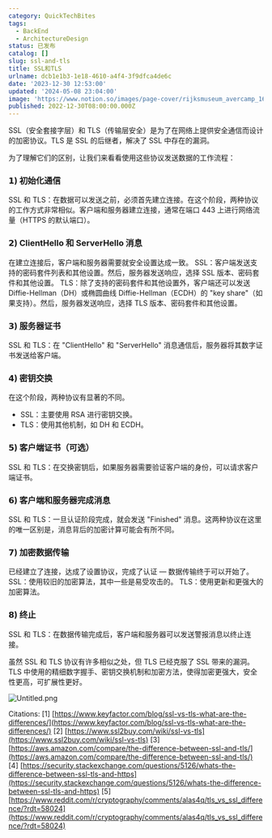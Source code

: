 ```yaml
---
category: QuickTechBites
tags:
  - BackEnd
  - ArchitectureDesign
status: 已发布
catalog: []
slug: ssl-and-tls
title: SSL和TLS
urlname: dcb1e1b3-1e18-4610-a4f4-3f9dfca4de6c
date: '2023-12-30 12:53:00'
updated: '2024-05-08 23:04:00'
image: 'https://www.notion.so/images/page-cover/rijksmuseum_avercamp_1620.jpg'
published: 2022-12-30T08:00:00.000Z
---
```


SSL（安全套接字层）和 TLS（传输层安全）是为了在网络上提供安全通信而设计的加密协议。TLS 是 SSL 的后继者，解决了 SSL 中存在的漏洞。


为了理解它们的区别，让我们来看看使用这些协议发送数据的工作流程：


### 𝟭) 初始化通信


SSL 和 TLS：在数据可以发送之前，必须首先建立连接。在这个阶段，两种协议的工作方式非常相似。客户端和服务器建立连接，通常在端口 443 上进行网络流量（HTTPS 的默认端口）。


### 𝟮) ClientHello 和 ServerHello 消息


在建立连接后，客户端和服务器需要就安全设置达成一致。
SSL：客户端发送支持的密码套件列表和其他设置。然后，服务器发送响应，选择 SSL 版本、密码套件和其他设置。
TLS：除了支持的密码套件和其他设置外，客户端还可以发送 Diffie-Hellman（DH）或椭圆曲线 Diffie-Hellman（ECDH）的 "key share"（如果支持）。然后，服务器发送响应，选择 TLS 版本、密码套件和其他设置。


### 𝟯) 服务器证书


SSL 和 TLS：在 "ClientHello" 和 "ServerHello" 消息通信后，服务器将其数字证书发送给客户端。


### 𝟰) 密钥交换


在这个阶段，两种协议有显著的不同。
- SSL：主要使用 RSA 进行密钥交换。
- TLS：使用其他机制，如 DH 和 ECDH。


### 𝟱) 客户端证书（可选）


SSL 和 TLS：在交换密钥后，如果服务器需要验证客户端的身份，可以请求客户端证书。


### 𝟲) 客户端和服务器完成消息


SSL 和 TLS：一旦认证阶段完成，就会发送 "Finished" 消息。这两种协议在这里的唯一区别是，消息背后的加密计算可能会有所不同。


### 𝟳) 加密数据传输


已经建立了连接，达成了设置协议，完成了认证 — 数据传输终于可以开始了。
SSL：使用较旧的加密算法，其中一些是易受攻击的。
TLS：使用更新和更强大的加密算法。


### 𝟴) 终止


SSL 和 TLS：在数据传输完成后，客户端和服务器可以发送警报消息以终止连接。


虽然 SSL 和 TLS 协议有许多相似之处，但 TLS 已经克服了 SSL 带来的漏洞。TLS 中使用的精细数字握手、密钥交换机制和加密方法，使得加密更强大，安全性更高，可扩展性更好。


![Untitled.png](https://prod-files-secure.s3.us-west-2.amazonaws.com/5d24fe63-e567-4804-86f9-9fdc62e13082/8ff987c5-7f31-4b50-83f5-c69ee7578c4a/Untitled.png?X-Amz-Algorithm=AWS4-HMAC-SHA256&X-Amz-Content-Sha256=UNSIGNED-PAYLOAD&X-Amz-Credential=ASIAZI2LB466QXQVJT5X%2F20250306%2Fus-west-2%2Fs3%2Faws4_request&X-Amz-Date=20250306T213433Z&X-Amz-Expires=3600&X-Amz-Security-Token=IQoJb3JpZ2luX2VjEOr%2F%2F%2F%2F%2F%2F%2F%2F%2F%2FwEaCXVzLXdlc3QtMiJHMEUCIBQYK5WO9k%2F6w%2BDvrU8E9LNKBYefRjVxOpa2CN6ndt1YAiEA6%2FPQQZltwI6kW%2B0Ez84gG%2BNOxQ3TFmw8m%2FfxkZWqaSoq%2FwMIMxAAGgw2Mzc0MjMxODM4MDUiDBLXgGnpH7S3VrOmsircA0sg0z0cXgjtGSyQSwwJLBvNnPEVu%2F7e4GWGdcHf7fEd85h5yzN%2FHWbOUFuTrpyHmDPCrKEnD%2BdkCnNPk9TMvo531VLCsiZad9pdn5fQZhp1yMrpH9piYawL0VI9d69Ag0PHWbNorxXWrcIZ6PjWvt7we1Saa%2FyJYoIgwus9IvQ3NPTrTXfe5sK%2BNq0td34Q1hUHLJaK%2FE3I%2Bfsn3GcIQ9oghfsmVVSIGqslpOKprEHxkTMkYaQU796lKj%2FnRzeBK6wYXhpwwGfe5oLyQD39BbhKGYkdAJFgAxL4hJISPebF6L0L4OLYyn3HplyXRm7FcaZhY9uLevuvDxZapH4Q1N91TwZ2i54hdeauvmXvA%2FOgK3XskPnUrQ85GOK5PSHzpM37fXP9Az3R2WR1m1feR6WUuvHmrN5o7bw%2Ba%2BqPUodkqDUmJt9jLnucZ3FGpAS4noySM643RuyhzmTW%2Bez%2F1dSdGVWtYjKDRKLPpXV%2FIR8ZQTXqSsm7DWcgLqw%2BnV%2BpppFjw1zdxCX%2FZvvg4sqfKHYALaMdbljQfYVgWErqH5eBDChNU%2BzET2Z97Vs%2BMPbI2G0lUJwPGdFTNUyN6RLw7ch6kKvnQB1RkaEZ1UqupkkT6MfItljQAxy6a5GPMKrMp74GOqUBbxiVOuEWB%2Fj4XGci0RdAGzAUwrAJ7bpf0e5LwjjlhndqZoEgldstcTplYwLW1fFi%2F0G1dn3LUO7l3MKgMDntXSZ0ZOEgflmpplHhdXCT4ijmWIBRnouV56rvjl69j4wMfMFGh9j0YJJ9fzI5xfBLlsq3yrecgRKPwPMjZeaRCs%2Bl4L234fW%2Bl%2BHK3c%2BKzQtdbOFLPBNc6kQonEn5YfvXrgzKoZZN&X-Amz-Signature=dcc32d4d76bdcc11ed5c85fc195de96446494eef0a1639ef7c7e33b6b09dd8b3&X-Amz-SignedHeaders=host&x-id=GetObject)


Citations:
[1] [https://www.keyfactor.com/blog/ssl-vs-tls-what-are-the-differences/](https://www.keyfactor.com/blog/ssl-vs-tls-what-are-the-differences/)
[2] [https://www.ssl2buy.com/wiki/ssl-vs-tls](https://www.ssl2buy.com/wiki/ssl-vs-tls)
[3] [https://aws.amazon.com/compare/the-difference-between-ssl-and-tls/](https://aws.amazon.com/compare/the-difference-between-ssl-and-tls/)
[4] [https://security.stackexchange.com/questions/5126/whats-the-difference-between-ssl-tls-and-https](https://security.stackexchange.com/questions/5126/whats-the-difference-between-ssl-tls-and-https)
[5] [https://www.reddit.com/r/cryptography/comments/alas4q/tls_vs_ssl_difference/?rdt=58024](https://www.reddit.com/r/cryptography/comments/alas4q/tls_vs_ssl_difference/?rdt=58024)

